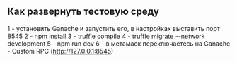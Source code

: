 ## Как развернуть тестовую среду

1 - установить Ganache и запустить его, в настройках выставить порт 8545
2 - npm install
3 - truffle compile
4 - truffle migrate --network development
5 - npm run dev
6 - в метамаск переключаетесь на Ganache - Custom RPC (http://127.0.0.1:8545)
